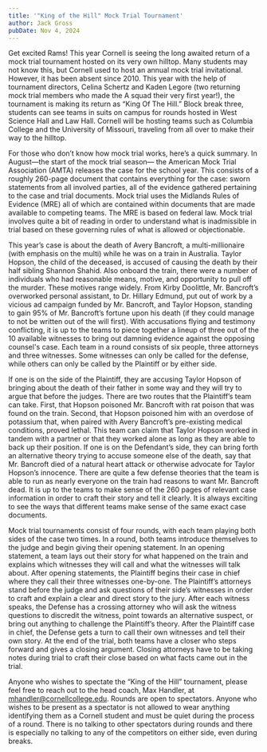 ```yaml
---
title: '"King of the Hill" Mock Trial Tournament'
author: Jack Gross
pubDate: Nov 4, 2024
---
```


Get excited Rams\! This year Cornell is seeing the long awaited return of a mock trial tournament hosted on its very own hilltop. Many students may not know this, but Cornell used to host an annual mock trial invitational. However, it has been absent since 2010\. This year with the help of tournament directors, Celina Schertz and Kaden Legore (two returning mock trial members who made the A squad their very first year\!), the tournament is making its return as “King Of The Hill.” Block break three, students can see teams in suits on campus for rounds hosted in West Science Hall and Law Hall. Cornell will be hosting teams such as Columbia College and the University of Missouri, traveling from all over to make their way to the hilltop.

For those who don’t know how mock trial works, here’s a quick summary. In August—the start of the mock trial season— the American Mock Trial Association (AMTA) releases the case for the school year. This consists of a roughly 260-page document that contains everything for the case: sworn statements from all involved parties, all of the evidence gathered pertaining to the case and trial documents. Mock trial uses the Midlands Rules of Evidence (MRE) all of which are contained within documents that are made available to competing teams. The MRE is based on federal law. Mock trial involves quite a bit of reading in order to understand what is inadmissible in trial based on these governing rules of what is allowed or objectionable.

This year’s case is about the death of Avery Bancroft, a multi-millionaire (with emphasis on the multi) while he was on a train in Australia. Taylor Hopson, the child of the deceased, is accused of causing the death by their half sibling Shannon Shahid. Also onboard the train, there were a number of individuals who had reasonable means, motive, and opportunity to pull off the murder. These motives range widely. From Kirby Doolittle, Mr. Bancroft’s overworked personal assistant, to Dr. Hillary Edmund, put out of work by a vicious ad campaign funded by Mr. Bancroft, and Taylor Hopson, standing to gain 95% of Mr. Bancroft’s fortune upon his death (if they could manage to not be written out of the will first). With accusations flying and testimony conflicting, it is up to the teams to piece together a lineup of three out of the 10 available witnesses to bring out damning evidence against the opposing counsel's case. Each team in a round consists of six people, three attorneys and three witnesses. Some witnesses can only be called for the defense, while others can only be called by the Plaintiff or by either side.

If one is on the side of the Plaintiff, they are accusing Taylor Hopson of bringing about the death of their father in some way and they will try to argue that before the judges. There are two routes that the Plaintiff’s team can take. First, that Hopson poisoned Mr. Bancroft with rat poison that was found on the train. Second, that Hopson poisoned him with an overdose of potassium that, when paired with Avery Bancroft’s pre-existing medical conditions, proved lethal. This team can claim that Taylor Hopson worked in tandem with a partner or that they worked alone as long as they are able to back up their position. If one is on the Defendant’s side, they can bring forth an alternative theory trying to accuse someone else of the death, say that Mr. Bancroft died of a natural heart attack or otherwise advocate for Taylor Hopson’s innocence. There are quite a few defense theories that the team is able to run as nearly everyone on the train had reasons to want Mr. Bancroft dead. It is up to the teams to make sense of the 260 pages of relevant case information in order to craft their story and tell it clearly. It is always exciting to see the ways that different teams make sense of the same exact case documents.

Mock trial tournaments consist of four rounds, with each team playing both sides of the case two times. In a round, both teams introduce themselves to the judge and begin giving their opening statement. In an opening statement, a team lays out their story for what happened on the train and explains which witnesses they will call and what the witnesses will talk about. After opening statements, the Plaintiff begins their case in chief where they call their three witnesses one-by-one. The Plaintiff’s attorneys stand before the judge and ask questions of their side’s witnesses in order to craft and explain a clear and direct story to the jury. After each witness speaks, the Defense has a crossing attorney who will ask the witness questions to discredit the witness, point towards an alternative suspect, or bring out anything to challenge the Plaintiff’s theory. After the Plaintiff case in chief, the Defense gets a turn to call their own witnesses and tell their own story. At the end of the trial, both teams have a closer who steps forward and gives a closing argument. Closing attorneys have to be taking notes during trial to craft their close based on what facts came out in the trial.

Anyone who wishes to spectate the “King of the Hill” tournament, please feel free to reach out to the head coach, Max Handler, at [mhandler@cornellcollege.edu](mailto:mhandler@cornellcollege.edu). Rounds are open to spectators. Anyone who wishes to be present as a spectator is not allowed to wear anything identifying them as a Cornell student and must be quiet during the process of a round. There is no talking to other spectators during rounds and there is especially no talking to any of the competitors on either side, even during breaks.
